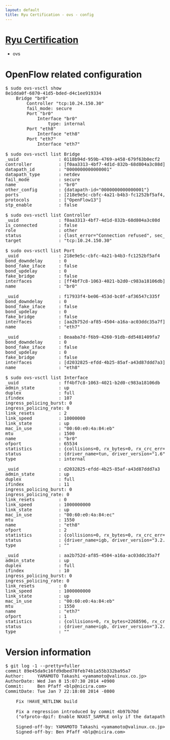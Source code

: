 ```yaml
---
layout: default
title: Ryu Certification - ovs - config
---
```

# [Ryu Certification](http://osrg.github.io/ryu/certification.html)
* ovs 

# OpenFlow related configuration
<pre>
$ sudo ovs-vsctl show
8e1dda0f-6870-41d5-bded-d4c1ee919334
    Bridge "br0"
        Controller "tcp:10.24.150.30"
        fail_mode: secure
        Port "br0"
            Interface "br0"
                type: internal
        Port "eth8"
            Interface "eth8"
        Port "eth7"
            Interface "eth7"

$ sudo ovs-vsctl list Bridge
_uuid               : 0118b94d-959b-4769-a458-679f63b0ecf2
controller          : [f0aa3313-4bf7-4d1d-832b-68d804a3c08d]
datapath_id         : "0000000000000001"
datapath_type       : netdev
fail_mode           : secure
name                : "br0"
other_config        : {datapath-id="0000000000000001"}
ports               : [218e9e5c-cbfc-4a21-b4b3-fc1252bf5af4, 8eaaba7d-f6b9-4260-91db-dd5481409fa7, f17933f4-be06-453d-bc0f-af36547c335f]
protocols           : ["OpenFlow13"]
stp_enable          : false

$ sudo ovs-vsctl list Controller
_uuid               : f0aa3313-4bf7-4d1d-832b-68d804a3c08d
is_connected        : false
role                : other
status              : {last_error="Connection refused", sec_since_connect="322", sec_since_disconnect="4", state=BACKOFF}
target              : "tcp:10.24.150.30"

$ sudo ovs-vsctl list Port
_uuid               : 218e9e5c-cbfc-4a21-b4b3-fc1252bf5af4
bond_downdelay      : 0
bond_fake_iface     : false
bond_updelay        : 0
fake_bridge         : false
interfaces          : [ff4bf7c8-1063-4021-b2d0-c983a18106db]
name                : "br0"

_uuid               : f17933f4-be06-453d-bc0f-af36547c335f
bond_downdelay      : 0
bond_fake_iface     : false
bond_updelay        : 0
fake_bridge         : false
interfaces          : [aa2b752d-af85-4504-a16a-ac03ddc35a7f]
name                : "eth7"

_uuid               : 8eaaba7d-f6b9-4260-91db-dd5481409fa7
bond_downdelay      : 0
bond_fake_iface     : false
bond_updelay        : 0
fake_bridge         : false
interfaces          : [d2032825-efdd-4b25-85af-a43d87ddd7a3]
name                : "eth8"

$ sudo ovs-vsctl list Interface
_uuid               : ff4bf7c8-1063-4021-b2d0-c983a18106db
admin_state         : up
duplex              : full
ifindex             : 107
ingress_policing_burst: 0
ingress_policing_rate: 0
link_resets         : 2
link_speed          : 10000000
link_state          : up
mac_in_use          : "00:60:e0:4a:84:eb"
mtu                 : 1500
name                : "br0"
ofport              : 65534
statistics          : {collisions=0, rx_bytes=0, rx_crc_err=0, rx_dropped=0, rx_errors=0, rx_frame_err=0, rx_over_err=0, rx_packets=0, tx_bytes=0, tx_dropped=0, tx_errors=0, tx_packets=0}
status              : {driver_name=tun, driver_version="1.6", firmware_version="N/A"}
type                : internal

_uuid               : d2032825-efdd-4b25-85af-a43d87ddd7a3
admin_state         : up
duplex              : full
ifindex             : 11
ingress_policing_burst: 0
ingress_policing_rate: 0
link_resets         : 0
link_speed          : 1000000000
link_state          : up
mac_in_use          : "00:60:e0:4a:84:ec"
mtu                 : 1550
name                : "eth8"
ofport              : 2
statistics          : {collisions=0, rx_bytes=0, rx_crc_err=0, rx_dropped=0, rx_errors=0, rx_frame_err=0, rx_over_err=0, rx_packets=0, tx_bytes=768856, tx_dropped=0, tx_errors=0, tx_packets=8294}
status              : {driver_name=igb, driver_version="3.2.10-k", firmware_version="3.10-0"}
type                : ""

_uuid               : aa2b752d-af85-4504-a16a-ac03ddc35a7f
admin_state         : up
duplex              : full
ifindex             : 10
ingress_policing_burst: 0
ingress_policing_rate: 0
link_resets         : 0
link_speed          : 1000000000
link_state          : up
mac_in_use          : "00:60:e0:4a:84:eb"
mtu                 : 1550
name                : "eth7"
ofport              : 1
statistics          : {collisions=0, rx_bytes=2268596, rx_crc_err=0, rx_dropped=0, rx_errors=0, rx_frame_err=0, rx_over_err=0, rx_packets=23062, tx_bytes=0, tx_dropped=0, tx_errors=0, tx_packets=0}
status              : {driver_name=igb, driver_version="3.2.10-k", firmware_version="3.10-0"}
type                : ""
</pre>

# Version information
<pre>
$ git log -1 --pretty=fuller
commit 89e45da9c16fd9dbed78feb74b1a55b332ba95a7
Author:     YAMAMOTO Takashi &lt;yamamoto@valinux.co.jp&gt;
AuthorDate: Wed Jan 8 15:07:30 2014 +0900
Commit:     Ben Pfaff &lt;blp@nicira.com&gt;
CommitDate: Tue Jan 7 22:18:08 2014 -0800

    Fix !HAVE_NETLINK build
    
    Fix a regression introduced by commit 4b97b70d
    ("ofproto-dpif: Enable NXAST_SAMPLE only if the datapath supports it.")
    
    Signed-off-by: YAMAMOTO Takashi &lt;yamamoto@valinux.co.jp&gt;
    Signed-off-by: Ben Pfaff &lt;blp@nicira.com&gt;
</pre>
